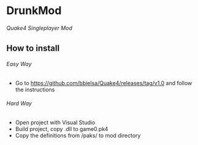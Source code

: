 # DrunkMod
###### Quake4 Singleplayer Mod

## How to install
###### Easy Way
* Go to https://github.com/bbielsa/Quake4/releases/tag/v1.0 and follow the instructions

###### Hard Way
* Open project with Visual Studio
* Build project, copy .dll to game0.pk4
* Copy the definitions from /paks/ to mod directory
